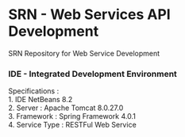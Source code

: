 # SRN - Web Services API Development

SRN Repository for Web Service Development

<h3>IDE - Integrated Development Environment </h3>
Specifications :<br/>
1. IDE NetBeans 8.2 <br/>
2. Server : Apache Tomcat 8.0.27.0<br/>
3. Framework : Spring Framework 4.0.1<br/>
4. Service Type : RESTFul Web Service<br/>
